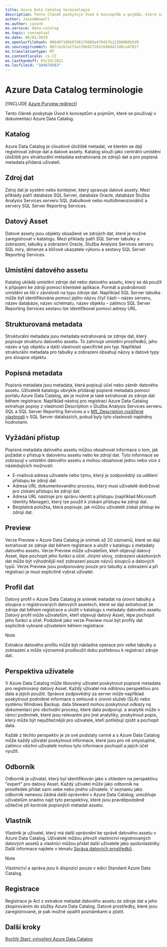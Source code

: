 ```yaml
---
title: Azure Data Catalog terminologie
description: Tento článek poskytuje Úvod k konceptům a pojmům, které se používají v dokumentaci Azure Data Catalog.
author: JasonWHowell
ms.author: jasonh
ms.service: data-catalog
ms.topic: conceptual
ms.date: 08/01/2019
ms.openlocfilehash: 008d0f106b07d61f0989a479457b12398000b5d9
ms.sourcegitcommit: 867cb1b7a1f3a1f0b427282c648d411d0ca4f81f
ms.translationtype: MT
ms.contentlocale: cs-CZ
ms.lasthandoff: 03/19/2021
ms.locfileid: "104674563"
---
```

# <a name="azure-data-catalog-terminology"></a>Azure Data Catalog terminologie

[!INCLUDE [Azure Purview redirect](../../includes/data-catalog-use-purview.md)]

Tento článek poskytuje Úvod k konceptům a pojmům, které se používají v dokumentaci Azure Data Catalog.

## <a name="catalog"></a>Katalog

Azure Data Catalog je cloudové úložiště metadat, ve kterém se dají registrovat zdroje dat a datové assety. Katalog slouží jako centrální umístění úložiště pro strukturální metadata extrahovaná ze zdrojů dat a pro popisná metadata přidaná uživateli.

## <a name="data-source"></a>Zdroj dat

Zdroj dat je systém nebo kontejner, který spravuje datové assety. Mezi příklady patří databáze SQL Server, databáze Oracle, databáze Služba Analysis Services serveru SQL (tabulkové nebo multidimenzionální) a servery SQL Server Reporting Services.

## <a name="data-asset"></a>Datový Asset

Datové assety jsou objekty obsažené ve zdrojích dat, které je možné zaregistrovat v katalogu. Mezi příklady patří SQL Server tabulky a zobrazení, tabulky a zobrazení Oracle, Služba Analysis Services serveru SQL míry, dimenze a klíčové ukazatele výkonu a sestavy SQL Server Reporting Services.

## <a name="data-asset-location"></a>Umístění datového assetu

Katalog ukládá umístění zdroje dat nebo datového assetu, který se dá použít k připojení ke zdroji pomocí klientské aplikace. Formát a podrobnosti umístění se liší v závislosti na typu zdroje dat. Například SQL Server tabulka může být identifikována pomocí jejího názvu čtyř částí – název serveru, název databáze, název schématu, název objektu – zatímco SQL Server Reporting Services sestavu lze identifikovat pomocí adresy URL.

## <a name="structural-metadata"></a>Strukturovaná metadata

Strukturální metadata jsou metadata extrahovaná ze zdroje dat, který popisuje strukturu datového assetu. To zahrnuje umístění prostředků, jeho název a typ objektu a další vlastnosti specifické pro typ. Například strukturální metadata pro tabulky a zobrazení obsahují názvy a datové typy pro sloupce objektu.

## <a name="descriptive-metadata"></a>Popisná metadata

Popisná metadata jsou metadata, která popisují účel nebo záměr datového assetu. Uživatelé katalogu obvykle přidávají popisné metadata pomocí portálu Azure Data Catalog, ale je možné je také extrahovat ze zdroje dat během registrace. Například nástroj pro registraci Azure Data Catalog extrahuje popisy z vlastnosti Description v Služba Analysis Services serveru SQL a SQL Server Reporting Services a v [MS_Description rozšířené vlastnosti](/previous-versions/sql/sql-server-2008-r2/ms190243(v=sql.105)) v SQL Server databázích, pokud byly tyto vlastnosti naplněny hodnotami.

## <a name="request-access"></a>Vyžádání přístup

Popisná metadata datového assetu můžou obsahovat informace o tom, jak požádat o přístup k datovému assetu nebo ke zdroji dat. Tyto informace se zobrazují v umístění datového assetu a mohou obsahovat jednu nebo více z následujících možností:

* E-mailová adresa uživatele nebo týmu, který je zodpovědný za udělení přístupu ke zdroji dat.
* Adresa URL dokumentovaného procesu, který musí uživatelé dodržovat pro získání přístupu ke zdroji dat.
* Adresa URL nástroje pro správu identit a přístupu (například Microsoft Identity Manager), který lze použít k získání přístupu ke zdroji dat.
* Bezplatná položka, která popisuje, jak můžou uživatelé získat přístup ke zdroji dat.

## <a name="preview"></a>Preview

Verze Preview v Azure Data Catalog je snímek až 20 záznamů, které se dají extrahovat ze zdroje dat během registrace a uložit v katalogu s metadaty datového assetu. Verze Preview může uživatelům, kteří objevují datový Asset, lépe pochopit jeho funkci a účel. Jinými slovy, zobrazení ukázkových dat může být výhodnější než zobrazení pouze názvů sloupců a datových typů.
Verze Preview jsou podporovány pouze pro tabulky a zobrazení a při registraci je musí explicitně vybrat uživatel.

## <a name="data-profile"></a>Profil dat

Datový profil v Azure Data Catalog je snímek metadat na úrovni tabulky a sloupce o registrovaných datových assetech, které se dají extrahovat ze zdroje dat během registrace a uložit v katalogu s metadaty datového assetu. Datový profil může uživatelům, kteří objevují datový Asset, lépe pochopit jeho funkci a účel. Podobně jako verze Preview musí být profily dat explicitně vybrané uživatelem během registrace.

> [!NOTE]
> Extrakce datového profilu může být nákladná operace pro velké tabulky a zobrazení a může významně prodloužit dobu potřebnou k registraci zdroje dat.


## <a name="user-perspective"></a>Perspektiva uživatele

V Azure Data Catalog může libovolný uživatel poskytnout popisné metadata pro registrovaný datový Asset. Každý uživatel má odlišnou perspektivu pro data a jejich použití. Správce zodpovědný za server může například poskytnout podrobné informace o smlouvě o úrovni služeb (SLA) nebo systému Windows Backup. data Steward mohou poskytnout odkazy na dokumentaci pro obchodní procesy, které data podporují. a analytik může v rámci podmínek, které jsou relevantní pro jiné analytiky, poskytnout popis, který může být nejužitečnější pro uživatele, kteří potřebují zjistit a pochopit data.

Každé z těchto perspektiv je ze své podstaty cenné a s Azure Data Catalog může každý uživatel poskytnout informace, které jsou pro ně smysluplné, zatímco všichni uživatelé mohou tyto informace pochopit a jejich účel využít.

## <a name="expert"></a>Odborník

Odborník je uživatel, který byl identifikován jako s ohledem na perspektivu "expert" pro datový Asset. Každý uživatel může jako odborník na prostředek přidat sami sebe nebo jiného uživatele. V seznamu jako odborník nenesou žádná další oprávnění v Azure Data Catalog; umožňuje uživatelům snadno najít tyto perspektivy, které jsou pravděpodobně užitečné při kontrole popisných metadat assetu.

## <a name="owner"></a>Vlastník

Vlastník je uživatel, který má další oprávnění ke správě datového assetu v Azure Data Catalog. Uživatelé můžou převzít vlastnictví registrovaných datových assetů a vlastníci můžou přidat další uživatele jako spoluvlastníky. Další informace najdete v tématu [Správa datových prostředků](data-catalog-how-to-manage.md) .  

> [!NOTE]
> Vlastnictví a správa jsou k dispozici pouze v edici Standard Azure Data Catalog.

## <a name="registration"></a>Registrace

Registrace je Act z extrakce metadat datového assetu ze zdroje dat a jeho zkopírováním do služby Azure Data Catalog. Datové prostředky, které jsou zaregistrované, je pak možné opatřit poznámkami a zjistit.

## <a name="next-steps"></a>Další kroky

[Rychlý Start: vytvoření Azure Data Catalog](data-catalog-get-started.md)